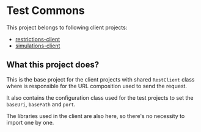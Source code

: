 # Test Commons
This project belongs to following client projects:

* [restrictions-client](https://github.com/eliasnogueira/restrictions-client)
* [simulations-client](https://github.com/eliasnogueira/simulations-client)

## What this project does?
This is the base project for the client projects with shared `RestClient` class where is responsible for the URL composition used to send the request.

It also contains the configuration class used for the test projects to set the `baseUri`, `basePath` and `port`.

The libraries used in the client are also here, so there's no necessity to import one by one.